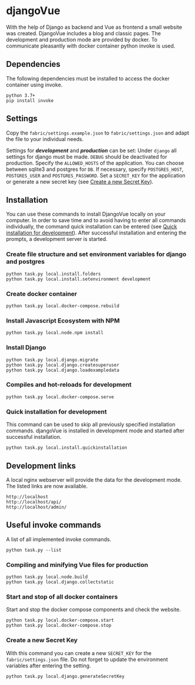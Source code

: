 # djangoVue

With the help of Django as backend and Vue as frontend a small website was created. DjangoVue includes a blog and classic pages. 
The development and production mode are provided by docker. To communicate pleasantly with docker container python invoke is used. 



## Dependencies

The following dependencies must be installed to access the docker container using invoke.

```
python 3.7+
pip install invoke
```


## Settings

Copy the `fabric/settings.example.json` to `fabric/settings.json` and adapt the file to your individual needs.

Settings for ***development*** and ***production*** can be set:
Under `django` all settings for django must be made. 
`DEBUG` should be deactivated for production. 
Specify the `ALLOWED_HOSTS` of the application.
You can choose between sqlite3 and postgres for `DB`.
If necessary, specify `POSTGRES_HOST`, `POSTGRES_USER` and `POSTGRES_PASSWORD`.
Set a `SECRET_KEY` for the application or generate a new secret key (see [Create a new Secret Key](#Create-a-new-Secret-Key)).


## Installation

You can use these commands to install DjangoVue locally on your computer. In order to save time and to avoid having to enter all commands individually, the command quick installation can be entered (see [Quick installation for development](#Quick-installation-for-development)). After successful installation and entering the prompts, a development server is started.

### Create file structure and set environment variables for django and postgres

```
python task.py local.install.folders
python task.py local.install.setenvironment development
```


### Create docker container

```
python task.py local.docker-compose.rebuild
```


### Install Javascript Ecosystem with NPM

```
python task.py local.node.npm install
```


### Install Django

```
python task.py local.django.migrate
python task.py local.django.createsuperuser
python task.py local.django.loadexampledata
```


### Compiles and hot-reloads for development

```
python task.py local.docker-compose.serve
```

### Quick installation for development

This command can be used to skip all previously specified installation commands. djangoVue is installed in development mode and started after successful installation.

```
python task.py local.install.quickinstallation
```

## Development links

A local nginx webserver will provide the data for the development mode. The listed links are now available.
```
http://localhost
http://localhost/api/
http://localhost/admin/
```


## Useful invoke commands
A list of all implemented invoke commands.

```
python task.py --list
```

### Compiling and minifying Vue files for production
```
python task.py local.node.build
python task.py local.django.collectstatic
```

### Start and stop of all docker containers

Start and stop the docker compose components and check the website.
```
python task.py local.docker-compose.start
python task.py local.docker-compose.stop
```



### Create a new Secret Key

With this command you can create a new `SECRET_KEY` for the `fabric/settings.json` file. Do not forget to update the environment variables after entering the setting.

```
python task.py local.django.generateSecretKey
```
